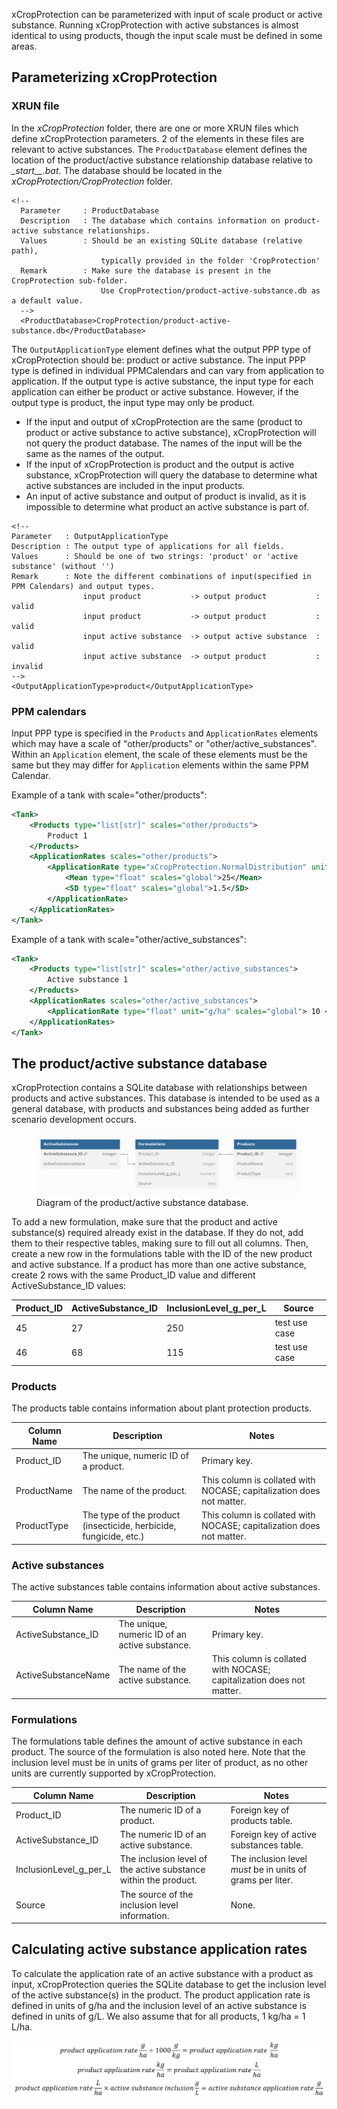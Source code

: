 xCropProtection can be parameterized with input of scale product or active substance. Running xCropProtection with active substances is almost identical to using products, though the input scale must be defined in some areas.

## Parameterizing xCropProtection

### XRUN file

In the *xCropProtection* folder, there are one or more XRUN files which define xCropProtection parameters. 2 of the elements in these files are relevant to active substances. The `ProductDatabase` element defines the location of the product/active substance relationship database relative to *__start_\__.bat*. The database should be located in the *xCropProtection/CropProtection* folder.

```{ .xml .no-copy }
<!--
  Parameter		: ProductDatabase
  Description	: The database which contains information on product-active substance relationships.
  Values		: Should be an existing SQLite database (relative path),
                    typically provided in the folder 'CropProtection'
  Remark		: Make sure the database is present in the CropProtection sub-folder.
					Use CropProtection/product-active-substance.db as a default value.
  -->
  <ProductDatabase>CropProtection/product-active-substance.db</ProductDatabase>
```

The `OutputApplicationType` element defines what the output PPP type of xCropProtection should be: product or active substance. The input PPP type is defined in individual PPMCalendars and can vary from application to application. If the output type is active substance, the input type for each application can either be product or active substance. However, if the output type is product, the input type may only be product.

- If the input and output of xCropProtection are the same (product to product or active substance to active substance), xCropProtection will not query the product database. The names of the input will be the same as the names of the output.
- If the input of xCropProtection is product and the output is active substance, xCropProtection will query the database to determine what active substances are included in the input products.
- An input of active substance and output of product is invalid, as it is impossible to determine what product an active substance is part of.

``` { .xml .no-copy }
<!--
Parameter	: OutputApplicationType
Description	: The output type of applications for all fields.
Values		: Should be one of two strings: 'product' or 'active substance' (without '')
Remark		: Note the different combinations of input(specified in PPM Calendars) and output types.
                input product 			-> output product 			: valid
                input product 			-> output product			: valid
                input active substance 	-> output active substance	: valid
                input active substance 	-> output product 			: invalid
-->
<OutputApplicationType>product</OutputApplicationType>
```

### PPM calendars

Input PPP type is specified in the `Products` and `ApplicationRates` elements which may have a scale of "other/products" or "other/active_substances". Within an `Application` element, the scale of these elements must be the same but they may differ for `Application` elements within the same PPM Calendar.

Example of a tank with scale="other/products":

``` xml
<Tank>
    <Products type="list[str]" scales="other/products">
        Product 1
    </Products>
    <ApplicationRates scales="other/products">
        <ApplicationRate type="xCropProtection.NormalDistribution" unit="g/ha" scales="time/year, space/base_geometry">
            <Mean type="float" scales="global">25</Mean>
            <SD type="float" scales="global">1.5</SD> 
        </ApplicationRate>
    </ApplicationRates>
</Tank>
```

Example of a tank with scale="other/active_substances":

``` xml
<Tank>
    <Products type="list[str]" scales="other/active_substances">
        Active substance 1
    </Products>
    <ApplicationRates scales="other/active_substances">
        <ApplicationRate type="float" unit="g/ha" scales="global"> 10 </ApplicationRate>
    </ApplicationRates>
</Tank>
```

## The product/active substance database

xCropProtection contains a SQLite database with relationships between products and active substances. This database is intended to be used as a general database, with products and substances being added as further scenario development occurs.

<figure>
  <img src="../img/xCP-db-structure.PNG" alt="product and substance database diagram"/>
  <figcaption>Diagram of the product/active substance database.</figcaption>
</figure>

To add a new formulation, make sure that the product and active substance(s) required already exist in the database. If they do not, add them to their respective tables, making sure to fill out all columns. Then, create a new row in the formulations table with the ID of the new product and active substance. If a product has more than one active substance, create 2 rows with the same Product_ID value and different ActiveSubstance_ID values:

| Product_ID | ActiveSubstance_ID | InclusionLevel_g_per_L | Source        |
|------------|--------------------|------------------------|---------------|
| 45         | 27                 | 250                    | test use case |
| 46         | 68                 | 115                    | test use case |

### Products

The products table contains information about plant protection products.

| Column Name   | Description   | Notes |
|---------------|---------------|-------|
| Product_ID    | The unique, numeric ID of a product.  | Primary key.  |
| ProductName   | The name of the product.  | This column is collated with NOCASE; capitalization does not matter.   |
| ProductType   | The type of the product (insecticide, herbicide, fungicide, etc.)  | This column is collated with NOCASE; capitalization does not matter. |

### Active substances

The active substances table contains information about active substances.

| Column Name   | Description   | Notes |
|---------------|---------------|-------|
| ActiveSubstance_ID    | The unique, numeric ID of an active substance.    | Primary key.  |
| ActiveSubstanceName   | The name of the active substance. | This column is collated with NOCASE; capitalization does not matter.  |


### Formulations

The formulations table defines the amount of active substance in each product. The source of the formulation is also noted here. Note that the inclusion level must be in units of grams per liter of product, as no other units are currently supported by xCropProtection.

| Column Name           | Description   | Notes |
|-----------------------|---------------|-------|
| Product_ID            | The numeric ID of a product. | Foreign key of products table.|
| ActiveSubstance_ID    | The numeric ID of an active substance. | Foreign key of active substances table. |
| InclusionLevel_g_per_L| The inclusion level of the active substance within the product.   | The inclusion level *must* be in units of grams per liter.
| Source                | The source of the inclusion level information.    | None. |

## Calculating active substance application rates

To calculate the application rate of an active substance with a product as input, xCropProtection queries the SQLite database to get the inclusion level of the active substance(s) in the product. The product application rate is defined in units of g/ha and the inclusion level of an active substance is defined in units of g/L. We also assume that for all products, 1 kg/ha = 1 L/ha.

![product to active substance calculation](../img/active-substance-app-rate-calc.PNG)